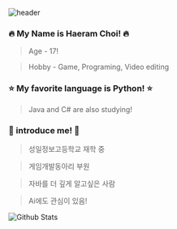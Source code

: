 
![header](https://capsule-render.vercel.app/api?type=waving&color=auto&height=300&section=header&text=Well%20Come&fontSize=90)

### 🔥 My Name is Haeram Choi! 🔥
> Age - 17!

> Hobby - Game, Programing, Video editing
### ⭐ My favorite language is Python! ⭐
>  Java and C# are also studying!
### 💎 introduce me! 💎
> 성일정보고등학교 재학 중

> 게임개발동아리 부원

> 자바를 더 깊게 알고싶은 사람

> Ai에도 관심이 있음!

![Github Stats](https://github-readme-stats.vercel.app/api?username=biud436&show_icons=true)

<!--
**Ha2ram17/Ha2ram17** is a ✨ _special_ ✨ repository because its `README.md` (this file) appears on your GitHub profile.

Here are some ideas to get you started:

- 🔭 I’m currently working on ...
- 🌱 I’m currently learning ...
- 👯 I’m looking to collaborate on ...
- 🤔 I’m looking for help with ...
- 💬 Ask me about ...
- 📫 How to reach me: ...
- 😄 Pronouns: ...
- ⚡ Fun fact: ...
-->
